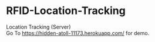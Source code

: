 # RFID-Location-Tracking
Location Tracking (Server)<br/>
Go To https://hidden-atoll-11173.herokuapp.com/ for demo.
